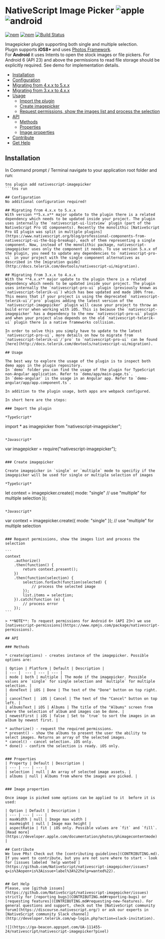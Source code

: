 # NativeScript Image Picker ![apple](https://cdn3.iconfinder.com/data/icons/picons-social/57/16-apple-32.png) ![android](https://cdn4.iconfinder.com/data/icons/logos-3/228/android-32.png) 


[![npm](https://img.shields.io/npm/v/nativescript-imagepicker.svg)](https://www.npmjs.com/package/nativescript-imagepicker)
[![npm](https://img.shields.io/npm/dm/nativescript-imagepicker.svg)](https://www.npmjs.com/package/nativescript-imagepicker)
[![Build Status](https://travis-ci.org/NativeScript/nativescript-imagepicker.svg?branch=master)](https://travis-ci.org/NativeScript/nativescript-imagepicker)

Imagepicker plugin supporting both single and multiple selection.
<br />Plugin supports **iOS8+** and uses [Photos Framework](https://developer.apple.com/library/prerelease/ios//documentation/Photos/Reference/Photos_Framework/index.html).
<br />For **Android** it uses Intents to open the stock images or file pickers. For Android 6 (API 23) and above the permissions to read file storage should be explicitly required. See demo for implementation details.

<!-- TOC depthFrom:2 -->

- [Installation](#installation)
- [Configuration](#configuration)
- [Migrating from 4.x.x to 5.x.x](#migrating-from-4xx-to-5xx)
- [Migrating from 3.x.x to 4.x.x](#migrating-from-3xx-to-4xx)
- [Usage](#usage)
    - [Import the plugin](#import-the-plugin)
    - [Create imagepicker](#create-imagepicker)
    - [Request permissions, show the images list and process the selection](#request-permissions-show-the-images-list-and-process-the-selection)
- [API](#api)
    - [Methods](#methods)
    - [Properties](#properties)
    - [Image properties](#image-properties)
- [Contribute](#contribute)
- [Get Help](#get-help)

<!-- /TOC -->


## Installation

In Command prompt / Terminal navigate to your application root folder and run:

```
tns plugin add nativescript-imagepicker
```tns run 

## Configuration
No additional configuration required!

## Migrating from 4.x.x to 5.x.x
With version **5.x.x** major update to the plugin there is a related dependency which needs to be updated inside your project. The plugin uses internally the `nativescript-ui-listview` plugin (part of the NativeScript Pro UI components). Recently the monolithic [NativeScript Pro UI plugin was split in multiple plugins](https://www.nativescript.org/blog/professional-components-from-nativescript-ui-the-big-breakup), each of them representing a single component. Now, instead of the monolithic package, nativescript-imagepicker uses only the component it needs. To use version 5.x.x of the plugin, you need to update any dependencies to `nativescript-pro-ui` in your project with the single component alternatives as described in the [migration guide](http://docs.telerik.com/devtools/nativescript-ui/migration).

## Migrating from 3.x.x to 4.x.x
With the **4.x.x** major update to the plugin there is a related dependency which needs to be updated inside your project. The plugin uses internally the `nativescript-pro-ui` plugin (previously known as `nativescript-telerik-ui`) which has bee updated and made 100% free. This means that if your project is using the deprecated `nativescript-telerik-ui`/`pro` plugins adding the latest version of the `nativescript-imagepicker` plugin will cause your project to throw an build error when working with iOS. This is because the `nativescript-imagepicker` has a dependency to the new `nativescript-pro-ui` plugin and when your project also depends on the old `nativescript-telerik-ui` plugin there is a native frameworks collision.

In order to solve this you simply have to update to the latest `nativescript-pro-ui`, more details on how to migrate from `nativescript-telerik-ui`/`pro` to `nativescript-pro-ui` can be found [here](http://docs.telerik.com/devtools/nativescript-ui/migration).

## Usage 

The best way to explore the usage of the plugin is to inspect both demo apps in the plugin repository. 
In `demo` folder you can find the usage of the plugin for TypeScript non-Angular application. Refer to `demo/app/main-page.ts`.
In `demo-angular` is the usage in an Angular app. Refer to `demo-angular/app/app.component.ts`.

In addition to the plugin usage, both apps are webpack configured.

In short here are the steps:

### Import the plugin

*TypeScript*
``` 
import * as imagepicker from "nativescript-imagepicker";
```

*Javascript*
``` 
var imagepicker = require("nativescript-imagepicker");
```

### Create imagepicker

Create imagepicker in `single` or `multiple` mode to specifiy if the imagepicker will be used for single or multiple selection of images

*TypeScript*
``` 
let context = imagepicker.create({
    mode: "single" // use "multiple" for multiple selection
});
````

*Javascript*
````
var context = imagepicker.create({ mode: "single" }); // use "multiple" for multiple selection
````

### Request permissions, show the images list and process the selection

``` 
context
    .authorize()
    .then(function() {
        return context.present();
    })
    .then(function(selection) {
        selection.forEach(function(selected) {
            // process the selected image
        });
        list.items = selection;
    }).catch(function (e) {
        // process error
    });
```

> **NOTE**: To request permissions for Android 6+ (API 23+) we use [nativescript-permissions](https://www.npmjs.com/package/nativescript-permissions).

## API

### Methods

* create(options) - creates instance of the imagepicker. Possible options are:

| Option | Platform | Default | Description |
| --- |  --- | --- | --- |
| mode | both | multiple | The mode if the imagepicker. Possible values are `single` for single selection and `multiple` for multiple selection. |
| doneText | iOS | Done | The text of the "Done" button on top right. |
| cancelText |  iOS | Cancel | The text of the "Cancel" button on top left. |
| albumsText | iOS | Albums | The title of the "Albums" screen from where the selection of album and images can be done. |
| newestFirst | iOS | false | Set to `true` to sort the images in an album by newest first. |

* authorize() - request the required permissions.
* present() - show the albums to present the user the ability to select images. Returns an array of the selected images.
* cancel() - cancel selection. iOS only.
* done() - confirm the selection is ready. iOS only.


### Properties
| Property | Default | Description |
| --- | --- | --- |
| selection | null | An array of selected image assets. |
| albums | null | Albums from where the images are picked. |


### Image properties

Once image is picked some options can be applied to it  before it is used:

| Option | Default | Description |
| --- | --- | --- |
| maxWidth | null | Image max width |
| maxHeight | null | Image max height |
| aspectRatio | fit | iOS only. Possible values are `fit` and `fill`. [Read more](https://developer.apple.com/documentation/photos/phimagecontentmode) |

## Contribute
We love PRs! Check out the [contributing guidelines](CONTRIBUTING.md). If you want to contribute, but you are not sure where to start - look for [issues labeled `help wanted`](https://github.com/NativeScript/nativescript-imagepicker/issues?q=is%3Aopen+is%3Aissue+label%3A%22help+wanted%22).

  
## Get Help 
Please, use [github issues](https://github.com/NativeScript/nativescript-imagepicker/issues) strictly for [reporting bugs](CONTRIBUTING.md#reporting-bugs) or [requesting features](CONTRIBUTING.md#requesting-new-features). For general questions and support, check out the [NativeScript community forum](https://discourse.nativescript.org/) or ask our experts in [NativeScript community Slack channel](http://developer.telerik.com/wp-login.php?action=slack-invitation).
  
![](https://ga-beacon.appspot.com/UA-111455-24/nativescript/nativescript-imagepicker?pixel) 
